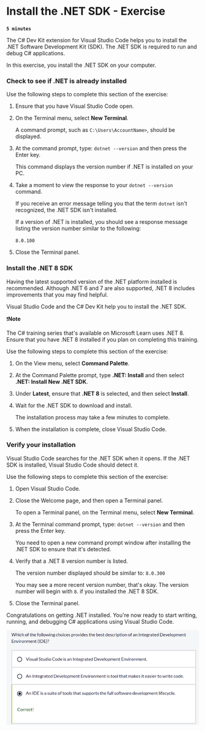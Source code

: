 # Install the .NET SDK - Exercise

**`5 minutes`**

The C# Dev Kit extension for Visual Studio Code helps you to install the .NET Software Development Kit (SDK). The .NET SDK is required to run and debug C# applications.

In this exercise, you install the .NET SDK on your computer.

### Check to see if .NET is already installed

Use the following steps to complete this section of the exercise:

1. Ensure that you have Visual Studio Code open.

2. On the Terminal menu, select **New Terminal**.

     A command prompt, such as `C:\Users\AccountName>`, should be displayed.

3. At the command prompt, type: `dotnet --version` and then press the Enter key.

     This command displays the version number if .NET is installed on your PC.

4. Take a moment to view the response to your `dotnet --version` command.

     If you receive an error message telling you that the term `dotnet` isn't recognized, the .NET SDK isn't installed.

     If a version of .NET is installed, you should see a response message listing the version number similar to the following:

     `8.0.100`

5. Close the Terminal panel.

### Install the .NET 8 SDK

Having the latest supported version of the .NET platform installed is recommended. Although .NET 6 and 7 are also supported, .NET 8 includes improvements that you may find helpful.

Visual Studio Code and the C# Dev Kit help you to install the .NET SDK.

❗**Note**

The C# training series that's available on Microsoft Learn uses .NET 8. Ensure that you have .NET 8 installed if you plan on completing this training.

Use the following steps to complete this section of the exercise:

1. On the View menu, select **Command Palette**.

2. At the Command Palette prompt, type **.NET: Install** and then select **.NET: Install New .NET SDK**.

3. Under **Latest**, ensure that **.NET 8** is selected, and then select **Install**.

4. Wait for the .NET SDK to download and install.

     The installation process may take a few minutes to complete.

5. When the installation is complete, close Visual Studio Code.

### Verify your installation

Visual Studio Code searches for the .NET SDK when it opens. If the .NET SDK is installed, Visual Studio Code should detect it.

Use the following steps to complete this section of the exercise:

1. Open Visual Studio Code.

2. Close the Welcome page, and then open a Terminal panel.

     To open a Terminal panel, on the Terminal menu, select **New Terminal**.

3. At the Terminal command prompt, type: `dotnet --version` and then press the Enter key.

     You need to open a new command prompt window after installing the .NET SDK to ensure that it's detected.

4. Verify that a .NET 8 version number is listed.

     The version number displayed should be similar to: `8.0.300`

     You may see a more recent version number, that's okay. The version number will begin with `8`. if you installed the .NET 8 SDK.

5. Close the Terminal panel.

Congratulations on getting .NET installed. You're now ready to start writing, running, and debugging C# applications using Visual Studio Code.

![alt text](image-1.png)

